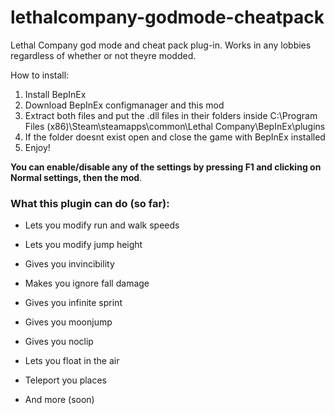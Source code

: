 # lethalcompany-godmode-cheatpack

Lethal Company god mode and cheat pack plug-in. Works in any lobbies regardless of whether or not theyre modded.

How to install:
1. Install BepInEx
2. Download BepInEx configmanager and this mod
3. Extract both files and put the .dll files in their folders inside C:\Program Files (x86)\Steam\steamapps\common\Lethal Company\BepInEx\plugins
4. If the folder doesnt exist open and close the game with BepInEx installed
5. Enjoy!

<b>You can enable/disable any of the settings by pressing F1 and clicking on Normal settings, then the mod</b>.


<h3>What this plugin can do (so far):</h3>

- Lets you modify run and walk speeds

- Lets you modify jump height

- Gives you invincibility

- Makes you ignore fall damage

- Gives you infinite sprint

- Gives you moonjump

- Gives you noclip

- Lets you float in the air

- Teleport you places

- And more (soon)
